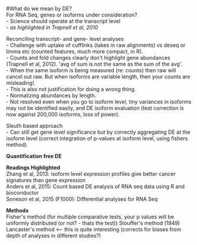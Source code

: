 #What do we mean by DE?  
For RNA Seq, genes or isoforms under consideration?   
	- Science should operate at the transcript level  
	- *as highlighted in Trapnell et al, 2010*  

Reconciling transcript- and gene- level analyses  
	- Challenge with uptake of cufflinks (takes in raw alignments) vs deseq or limma etc (counted features, much more compact, in R).  
	- Counts and fold changes clearly don't highlight gene abundances (Trapnell et al, 2012). 'avg of sum is not the same as the sum of the avg'.  
		- When the same isoform is being measured (re: counts) then raw will cancel out raw. But when isoforms are variable length, then your counts are misleading!.  
		- This is also not justification for doing a wrong thing.  
	- Normalizing abundances by length.  
	- Not resolved even when you go to isoform level, tiny variances in isoforms may not be identified easily, and DE isoform evaluation (test correction is now against 200,000 isoforms, loss of power).  

Sleuth based approach  
	- Can still get gene level significance but by correctly aggregating DE at the isoform level (correct integration of p-values at isoform level, using fishers method).  

**Quantification free DE**  


**Readings Highlighted**  
Zhang et al, 2013: isoform level expression profiles give better cancer signatures than gene expression  
Anders et al, 2015: Count based DE analysis of RNA seq data using R and bioconductor  
Soneson et al, 2015 (F1000): Differential analyses for RNA Seq  


**Methods**  
Fisher's method (for multiple comparative tests, your p values will be uniformly distributed (or not? - thats the test))
Stouffer's method (1949)  
Lancaster's method <-- this is quite interesting (corrects for biases from depth of analyses in different studies?)  


